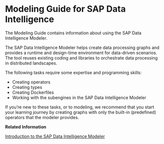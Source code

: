 <!-- loio3659021a9c1c434cb146e9f99fcaf291 -->

# Modeling Guide for SAP Data Intelligence

The Modeling Guide contains information about using the SAP Data Intelligence Modeler.

The SAP Data Intelligence Modeler helps create data processing graphs and provides a runtime and design-time environment for data-driven scenarios. The tool reuses existing coding and libraries to orchestrate data processing in distributed landscapes.

The following tasks require some expertise and programming skills:

-   Creating operators
-   Creating types
-   Creating Dockerfiles
-   Working with the subengines in the SAP Data Intelligence Modeler

If you’re new to these tasks, or to modeling, we recommend that you start your learning journey by creating graphs with only the built-in \(predefined\) operators that the modeler provides.

**Related Information**  


[Introduction to the SAP Data Intelligence Modeler](introduction/introduction-to-the-sap-data-intelligence-modeler-f003a9f.md "The SAP Data Intelligence Modeler application is based on the Pipeline Engine, which uses a flow-based programming model to run graphs that process your data.")

